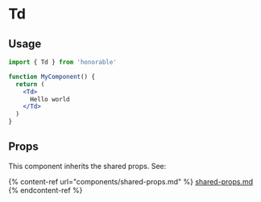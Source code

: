 # Td

## Usage

```jsx
import { Td } from 'honorable'

function MyComponent() {
  return (
    <Td>
      Hello world
    </Td>
  )
}
```

## Props

This component inherits the shared props. See:

{% content-ref url="components/shared-props.md" %}
[shared-props.md](components/shared-props.md)
{% endcontent-ref %}

